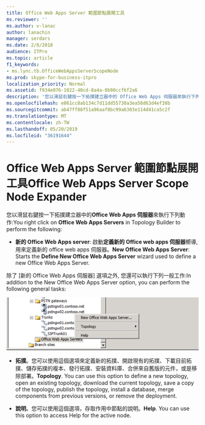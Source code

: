 ```yaml
---
title: Office Web Apps Server 範圍節點展開工具
ms.reviewer: ''
ms.author: v-lanac
author: lanachin
manager: serdars
ms.date: 2/8/2018
audience: ITPro
ms.topic: article
f1_keywords:
- ms.lync.tb.OfficeWebAppsServerScopeNode
ms.prod: skype-for-business-itpro
localization_priority: Normal
ms.assetid: f934e076-1022-40cd-8a4a-0b90ccf6f2a6
description: '您以滑鼠右鍵按一下拓撲建立器中的 Office Web Apps 伺服器來執行下列動作:'
ms.openlocfilehash: e861cc8ab134c7d11dd55730a3ea58d63d4ef38b
ms.sourcegitcommit: ab47ff88f51a96aaf8bc99a6303e114d41ca5c2f
ms.translationtype: MT
ms.contentlocale: zh-TW
ms.lasthandoff: 05/20/2019
ms.locfileid: "36191644"
---
```

# <a name="office-web-apps-server-scope-node-expander"></a><span data-ttu-id="13f75-103">Office Web Apps Server 範圍節點展開工具</span><span class="sxs-lookup"><span data-stu-id="13f75-103">Office Web Apps Server Scope Node Expander</span></span>
 
<span data-ttu-id="13f75-104">您以滑鼠右鍵按一下拓撲建立器中的**Office Web Apps 伺服器**來執行下列動作:</span><span class="sxs-lookup"><span data-stu-id="13f75-104">You right click on **Office Web Apps Servers** in Topology Builder to perform the following:</span></span>
  
- <span data-ttu-id="13f75-105">**新的 Office Web Apps server**: 啟動**定義新的 Office web apps 伺服器**嚮導, 用來定義新的 office web apps 伺服器。</span><span class="sxs-lookup"><span data-stu-id="13f75-105">**New Office Web Apps Server**: Starts the **Define New Office Web Apps Server** wizard used to define a new Office Web Apps Server.</span></span>
    
<span data-ttu-id="13f75-106">除了 [新的 Office Web Apps 伺服器] 選項之外, 您還可以執行下列一般工作:</span><span class="sxs-lookup"><span data-stu-id="13f75-106">In addition to the New Office Web Apps Server option, you can perform the following general tasks:</span></span>
  
![Office WebApps Server Scope 節點](../../media/OfficeWebApps_Server_Scope_Node.jpg)
  
- <span data-ttu-id="13f75-p101">**拓撲**。您可以使用這個選項來定義新的拓撲、開啟現有的拓撲、下載目前拓撲、儲存拓撲的複本、發行拓撲、安裝資料庫、合併來自舊版的元件，或是移除部署。</span><span class="sxs-lookup"><span data-stu-id="13f75-p101">**Topology**. You can use this option to define a new topology, open an existing topology, download the current topology, save a copy of the topology, publish the topology, install a database, merge components from previous versions, or remove the deployment.</span></span>
    
- <span data-ttu-id="13f75-p102">**說明**。您可以使用這個選項，存取作用中節點的說明。</span><span class="sxs-lookup"><span data-stu-id="13f75-p102">**Help**. You can use this option to access Help for the active node.</span></span>
    

